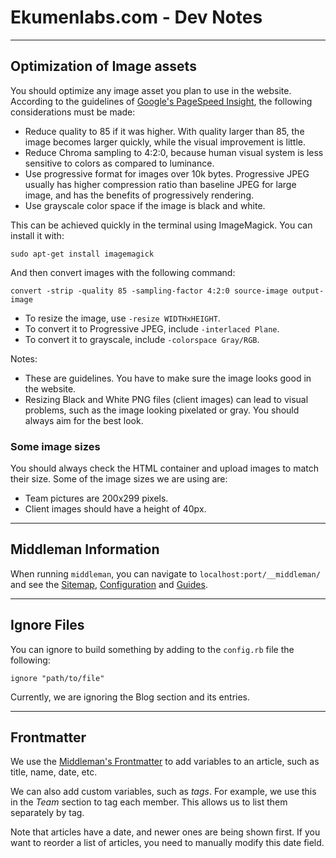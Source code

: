 # Ekumenlabs.com - Dev Notes

---

## Optimization of Image assets

You should optimize any image asset you plan to use in the website. According to the guidelines of [Google's PageSpeed Insight](https://developers.google.com/speed/docs/insights/OptimizeImages), the following considerations must be made:

* Reduce quality to 85 if it was higher. With quality larger than 85, the image becomes larger quickly, while the visual improvement is little.
* Reduce Chroma sampling to 4:2:0, because human visual system is less sensitive to colors as compared to luminance.
* Use progressive format for images over 10k bytes. Progressive JPEG usually has higher compression ratio than baseline JPEG for large image, and has the benefits of progressively rendering.
* Use grayscale color space if the image is black and white.

This can be achieved quickly in the terminal using ImageMagick. You can install it with:

```
sudo apt-get install imagemagick
```

And then convert images with the following command:

```
convert -strip -quality 85 -sampling-factor 4:2:0 source-image output-image
```

* To resize the image, use `-resize WIDTHxHEIGHT`.
* To convert it to Progressive JPEG, include `-interlaced Plane`.
* To convert it to grayscale, include `-colorspace Gray/RGB`.

Notes:
* These are guidelines. You have to make sure the image looks good in the website.
* Resizing Black and White PNG files (client images) can lead to visual problems, such as the image looking pixelated or gray. You should always aim for the best look.

### Some image sizes

You should always check the HTML container and upload images to match their size. Some of the image sizes we are using are:

- Team pictures are 200x299 pixels.
- Client images should have a height of 40px.

---

## Middleman Information

When running `middleman`, you can navigate to `localhost:port/__middleman/` and see the [Sitemap](https://middlemanapp.com/advanced/sitemap/), [Configuration](https://middlemanapp.com/advanced/configuration/) and [Guides](https://middlemanapp.com/).

---

## Ignore Files

You can ignore to build something by adding to the `config.rb` file the following:
```
ignore "path/to/file"
```
Currently, we are ignoring the Blog section and its entries.

---

## Frontmatter

We use the [Middleman's Frontmatter](https://middlemanapp.com/basics/frontmatter/) to add variables to an article, such as title, name, date, etc.

We can also add custom variables, such as _tags_. For example, we use this in the _Team_ section to tag each member. This allows us to list them separately by tag.

Note that articles have a date, and newer ones are being shown first. If you want to reorder a list of articles, you need to manually modify this date field.
